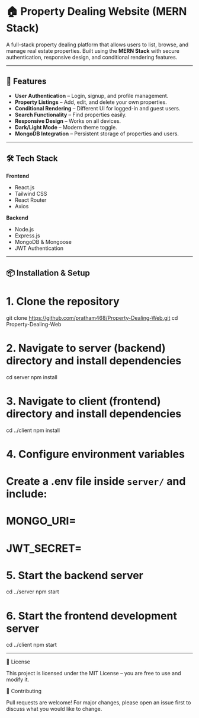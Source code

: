 # 🏠 Property Dealing Website (MERN Stack)

A full-stack property dealing platform that allows users to list, browse, and manage real estate properties. Built using the **MERN Stack** with secure authentication, responsive design, and conditional rendering features.

---

## 🚀 Features
- **User Authentication** – Login, signup, and profile management.
- **Property Listings** – Add, edit, and delete your own properties.
- **Conditional Rendering** – Different UI for logged-in and guest users.
- **Search Functionality** – Find properties easily.
- **Responsive Design** – Works on all devices.
- **Dark/Light Mode** – Modern theme toggle.
- **MongoDB Integration** – Persistent storage of properties and users.

---

## 🛠 Tech Stack
**Frontend**
- React.js
- Tailwind CSS
- React Router
- Axios

**Backend**
- Node.js
- Express.js
- MongoDB & Mongoose
- JWT Authentication

---

## 📦 Installation & Setup

# 1. Clone the repository
git clone https://github.com/pratham468/Property-Dealing-Web.git
cd Property-Dealing-Web

# 2. Navigate to server (backend) directory and install dependencies
cd server
npm install

# 3. Navigate to client (frontend) directory and install dependencies
cd ../client
npm install

# 4. Configure environment variables
# Create a .env file inside `server/` and include:
# MONGO_URI=<your MongoDB connection string>
# JWT_SECRET=<your secret key>

# 5. Start the backend server
cd ../server
npm start

# 6. Start the frontend development server
cd ../client
npm start


---

📄 License

This project is licensed under the MIT License – you are free to use and modify it.

🤝 Contributing

Pull requests are welcome! For major changes, please open an issue first to discuss what you would like to change.

